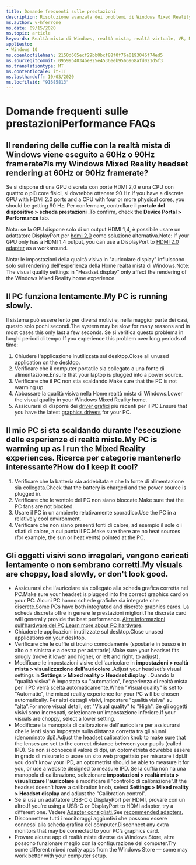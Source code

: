 ```yaml
---
title: Domande frequenti sulle prestazioni
description: Risoluzione avanzata dei problemi di Windows Mixed Reality che va oltre la documentazione standard del supporto clienti.
ms.author: v-hferrone
ms.date: 09/15/2020
ms.topic: article
keywords: Realtà mista di Windows, realtà mista, realtà virtuale, VR, MR, risoluzione dei problemi, errori, guida, supporto tecnico, prestazioni
appliesto:
- Windows 10
ms.openlocfilehash: 2150d605ecf29bb0bcf88f0f76a0193046f74ed5
ms.sourcegitcommit: 09599b4034be825e4536eeb9566968afd021d5f3
ms.translationtype: MT
ms.contentlocale: it-IT
ms.lasthandoff: 10/03/2020
ms.locfileid: "91685813"
---
```

# <a name="performance-faqs"></a><span data-ttu-id="83699-104">Domande frequenti sulle prestazioni</span><span class="sxs-lookup"><span data-stu-id="83699-104">Performance FAQs</span></span>

## <a name="is-my-windows-mixed-reality-headset-rendering-at-60hz-or-90hz-framerate"></a><span data-ttu-id="83699-105">Il rendering delle cuffie con la realtà mista di Windows viene eseguito a 60Hz o 90Hz framerate?</span><span class="sxs-lookup"><span data-stu-id="83699-105">Is my Windows Mixed Reality headset rendering at 60Hz or 90Hz framerate?</span></span>

<span data-ttu-id="83699-106">Se si dispone di una GPU discreta con porte HDMI 2,0 e una CPU con quattro o più core fisici, si dovrebbe ottenere 90 Hz.</span><span class="sxs-lookup"><span data-stu-id="83699-106">If you have a discrete GPU with HDMI 2.0 ports and a CPU with four or more physical cores, you should be getting 90 Hz.</span></span> <span data-ttu-id="83699-107">Per confermare, controllare il **portale del dispositivo > scheda prestazioni** .</span><span class="sxs-lookup"><span data-stu-id="83699-107">To confirm, check the **Device Portal > Performance** tab.</span></span> 

<span data-ttu-id="83699-108">Nota: se la GPU dispone solo di un output HDMI 1,4, è possibile usare un adattatore DisplayPort per [hdmi 2,0](recommended-adapters-for-windows-mixed-reality-capable-pcs.md) come soluzione alternativa.</span><span class="sxs-lookup"><span data-stu-id="83699-108">Note: If your GPU only has a HDMI 1.4 output, you can use a DisplayPort to [HDMI 2.0 adapter](recommended-adapters-for-windows-mixed-reality-capable-pcs.md) as a workaround.</span></span> 

<span data-ttu-id="83699-109">Nota: le impostazioni della qualità visiva in "auricolare display" influiscono solo sul rendering dell'esperienza della Home realtà mista di Windows.</span><span class="sxs-lookup"><span data-stu-id="83699-109">Note: The visual quality settings in "Headset display" only affect the rendering of the Windows Mixed Reality home experience.</span></span>

## <a name="my-pc-is-running-slowly"></a><span data-ttu-id="83699-110">Il PC funziona lentamente.</span><span class="sxs-lookup"><span data-stu-id="83699-110">My PC is running slowly.</span></span>

<span data-ttu-id="83699-111">Il sistema può essere lento per diversi motivi e, nella maggior parte dei casi, questo solo pochi secondi.</span><span class="sxs-lookup"><span data-stu-id="83699-111">The system may be slow for many reasons and in most cases this only last a few seconds.</span></span> <span data-ttu-id="83699-112">Se si verifica questo problema in lunghi periodi di tempo:</span><span class="sxs-lookup"><span data-stu-id="83699-112">If you experience this problem over long periods of time:</span></span>
1. <span data-ttu-id="83699-113">Chiudere l'applicazione inutilizzata sul desktop.</span><span class="sxs-lookup"><span data-stu-id="83699-113">Close all unused application on the desktop.</span></span>
2. <span data-ttu-id="83699-114">Verificare che il computer portatile sia collegato a una fonte di alimentazione.</span><span class="sxs-lookup"><span data-stu-id="83699-114">Ensure that your laptop is plugged into a power source.</span></span>
3. <span data-ttu-id="83699-115">Verificare che il PC non stia scaldando.</span><span class="sxs-lookup"><span data-stu-id="83699-115">Make sure that the PC is not warming up.</span></span>
4. <span data-ttu-id="83699-116">Abbassare la qualità visiva nella Home realtà mista di Windows.</span><span class="sxs-lookup"><span data-stu-id="83699-116">Lower the visual quality in your Windows Mixed Reality home.</span></span>
5. <span data-ttu-id="83699-117">Assicurarsi di disporre dei [driver grafici](other-questions.md#my-graphics-driver-isnt-supported-im-getting-graphics-driver-failure-errors) più recenti per il PC.</span><span class="sxs-lookup"><span data-stu-id="83699-117">Ensure that you have the latest [graphics drivers](other-questions.md#my-graphics-driver-isnt-supported-im-getting-graphics-driver-failure-errors) for your PC.</span></span>

## <a name="my-pc-is-warming-up-as-i-run-the-mixed-reality-experiences-how-do-i-keep-it-cool"></a><span data-ttu-id="83699-118">Il mio PC si sta scaldando durante l'esecuzione delle esperienze di realtà miste.</span><span class="sxs-lookup"><span data-stu-id="83699-118">My PC is warming up as I run the Mixed Reality experiences.</span></span> <span data-ttu-id="83699-119">Ricerca per categorie mantenerlo interessante?</span><span class="sxs-lookup"><span data-stu-id="83699-119">How do I keep it cool?</span></span>

1. <span data-ttu-id="83699-120">Verificare che la batteria sia addebitata e che la fonte di alimentazione sia collegata.</span><span class="sxs-lookup"><span data-stu-id="83699-120">Check that the battery is charged and the power source is plugged in.</span></span>
2. <span data-ttu-id="83699-121">Verificare che le ventole del PC non siano bloccate.</span><span class="sxs-lookup"><span data-stu-id="83699-121">Make sure that the PC fans are not blocked.</span></span>
3. <span data-ttu-id="83699-122">Usare il PC in un ambiente relativamente sporadico.</span><span class="sxs-lookup"><span data-stu-id="83699-122">Use the PC in a relatively cool environment.</span></span>
4. <span data-ttu-id="83699-123">Verificare che non siano presenti fonti di calore, ad esempio il sole o i sfiati di calore, a cui punta il PC.</span><span class="sxs-lookup"><span data-stu-id="83699-123">Make sure there are no heat sources (for example, the sun or heat vents) pointed at the PC.</span></span>

## <a name="my-visuals-are-choppy-load-slowly-or-dont-look-good"></a><span data-ttu-id="83699-124">Gli oggetti visivi sono irregolari, vengono caricati lentamente o non sembrano corretti.</span><span class="sxs-lookup"><span data-stu-id="83699-124">My visuals are choppy, load slowly, or don't look good.</span></span>
* <span data-ttu-id="83699-125">Assicurarsi che l'auricolare sia collegato alla scheda grafica corretta nel PC.</span><span class="sxs-lookup"><span data-stu-id="83699-125">Make sure your headset is plugged into the correct graphics card on your PC.</span></span> <span data-ttu-id="83699-126">Alcuni PC hanno schede grafiche sia integrate che discrete.</span><span class="sxs-lookup"><span data-stu-id="83699-126">Some PCs have both integrated and discrete graphics cards.</span></span> <span data-ttu-id="83699-127">La scheda discreta offre in genere le prestazioni migliori.</span><span class="sxs-lookup"><span data-stu-id="83699-127">The discrete card will generally provide the best performance.</span></span> <span data-ttu-id="83699-128">[Altre informazioni sull'hardware del PC](https://support.microsoft.com/en-us/help/4039260/windows-10-mixed-reality-pc-hardware-guidelines).</span><span class="sxs-lookup"><span data-stu-id="83699-128">[Learn more about PC hardware](https://support.microsoft.com/en-us/help/4039260/windows-10-mixed-reality-pc-hardware-guidelines).</span></span>
* <span data-ttu-id="83699-129">Chiudere le applicazioni inutilizzate sul desktop.</span><span class="sxs-lookup"><span data-stu-id="83699-129">Close unused applications on your desktop.</span></span>
* <span data-ttu-id="83699-130">Verificare che le cuffie si trovino comodamente (spostarle in basso e in alto o a sinistra e a destra per adattarle).</span><span class="sxs-lookup"><span data-stu-id="83699-130">Make sure your headset fits snugly (move it lower and higher, or left and right, to adjust).</span></span>
* <span data-ttu-id="83699-131">Modificare le impostazioni visive dell'auricolare in **impostazioni > realtà mista > visualizzazione dell'auricolare** .</span><span class="sxs-lookup"><span data-stu-id="83699-131">Adjust your headset's visual settings in **Settings > Mixed reality > Headset display** .</span></span> <span data-ttu-id="83699-132">Quando la "qualità visiva" è impostata su "automatico", l'esperienza di realtà mista per il PC verrà scelta automaticamente.</span><span class="sxs-lookup"><span data-stu-id="83699-132">When "Visual quality" is set to "Automatic", the mixed reality experience for your PC will be chosen automatically.</span></span> <span data-ttu-id="83699-133">Per altri dettagli visivi, impostare "qualità visiva" su "alta".</span><span class="sxs-lookup"><span data-stu-id="83699-133">For more visual detail, set "Visual quality" to "High".</span></span> <span data-ttu-id="83699-134">Se gli oggetti visivi sono increspati, selezionare un'impostazione inferiore.</span><span class="sxs-lookup"><span data-stu-id="83699-134">If your visuals are choppy, select a lower setting.</span></span>
* <span data-ttu-id="83699-135">Modificare la manopola di calibrazione dell'auricolare per assicurarsi che le lenti siano impostate sulla distanza corretta tra gli alunni (denominato dpi).</span><span class="sxs-lookup"><span data-stu-id="83699-135">Adjust the headset calibration knob to make sure that the lenses are set to the correct distance between your pupils (called IPD).</span></span> <span data-ttu-id="83699-136">Se non si conosce il valore di dpi, un optometrista dovrebbe essere in grado di misurarlo o usare un sito web progettato per misurare i dpi.</span><span class="sxs-lookup"><span data-stu-id="83699-136">If you don't know your IPD, an optometrist should be able to measure it for you, or use a website designed to measure IPD.</span></span> <span data-ttu-id="83699-137">Se la cuffia non ha una manopola di calibrazione, selezionare **impostazioni > realtà mista > visualizzare l'auricolare** e modificare il "controllo di calibrazione".</span><span class="sxs-lookup"><span data-stu-id="83699-137">If the headset doesn't have a calibration knob, select **Settings > Mixed reality > Headset display** and adjust the "Calibration control".</span></span>
* <span data-ttu-id="83699-138">Se si usa un adattatore USB-C o DisplayPort per HDMI, provare con un altro.</span><span class="sxs-lookup"><span data-stu-id="83699-138">If you’re using a USB-C or DisplayPort to HDMI adapter, try a different one.</span></span> <span data-ttu-id="83699-139">Vedere [Adapter consigliati.](recommended-adapters-for-windows-mixed-reality-capable-pcs.md)</span><span class="sxs-lookup"><span data-stu-id="83699-139">See [recommended adapters.](recommended-adapters-for-windows-mixed-reality-capable-pcs.md)</span></span>
* <span data-ttu-id="83699-140">Disconnettere tutti i monitoraggi aggiuntivi che possono essere connessi alla scheda grafica del computer.</span><span class="sxs-lookup"><span data-stu-id="83699-140">Disconnect any extra monitors that may be connected to your PC’s graphics card.</span></span>
* <span data-ttu-id="83699-141">Provare alcune app di realtà miste diverse da Windows Store, altre possono funzionare meglio con la configurazione del computer.</span><span class="sxs-lookup"><span data-stu-id="83699-141">Try some different mixed reality apps from the Windows Store — some may work better with your computer setup.</span></span>

